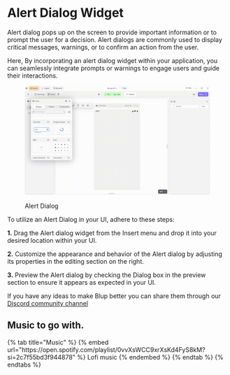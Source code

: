 # Alert Dialog Widget

Alert dialog pops up on the screen to provide important information or to prompt the user for a decision. Alert dialogs are commonly used to display critical messages, warnings, or to confirm an action from the user.

Here, By incorporating an alert dialog widget within your application, you can seamlessly integrate prompts or warnings to engage users and guide their interactions.

<figure><img src="../../../.gitbook/assets/alert-dialog.gif" alt="Alert Dialog"><figcaption><p>Alert Dialog</p></figcaption></figure>

To utilize an Alert Dialog in your UI, adhere to these steps:

**1.** Drag the Alert dialog widget from the Insert menu and drop it into your desired location within your UI.

**2.** Customize the appearance and behavior of the Alert dialog by adjusting its properties in the editing section on the right.

**3.** Preview the Alert dialog by checking the Dialog box in the preview section to ensure it appears as expected in your UI.

If you have any ideas to make Blup better you can share them through our [Discord community channel ](https://discord.com/channels/940632966093234176/965313562425823303)

## Music to go with.
 
<div class="container">
  {% tab title="Music" %}
  {% embed url="https://open.spotify.com/playlist/0vvXsWCC9xrXsKd4FyS8kM?si=2c7f55bd3f944878" %}
  Lofi music
  {% endembed %}
  {% endtab %}
  {% endtabs %}
</div>
